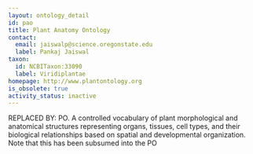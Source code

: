 ```yaml
---
layout: ontology_detail
id: pao
title: Plant Anatomy Ontology
contact:
  email: jaiswalp@science.oregonstate.edu
  label: Pankaj Jaiswal
taxon:
  id: NCBITaxon:33090
  label: Viridiplantae
homepage: http://www.plantontology.org
is_obsolete: true
activity_status: inactive
---
```


REPLACED BY: PO. A controlled vocabulary of plant morphological and anatomical structures representing organs, tissues, cell types, and their biological relationships based on spatial and developmental organization. Note that this has been subsumed into the PO
